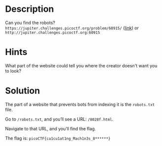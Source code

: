 # Description 

Can you find the robots? `https://jupiter.challenges.picoctf.org/problem/60915/` ([link](https://jupiter.challenges.picoctf.org/problem/60915/)) or `http://jupiter.challenges.picoctf.org:60915`

# Hints

What part of the website could tell you where the creator doesn't want you to look?

# Solution 

The part of a website that prevents bots from indexing it is the `robots.txt` file.

Go to `/robots.txt`, and you’ll see a URL: `/8028f.html`.

Navigate to that URL, and you’ll find the flag.

The flag is: `picoCTF{ca1cu1at1ng_Mach1n3s_8******}`
